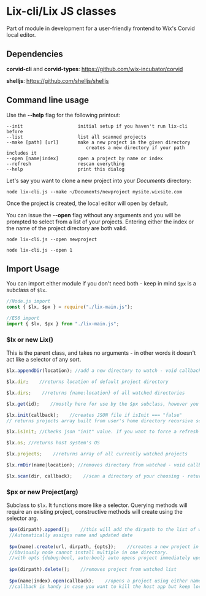 # Lix-cli/Lix JS classes

Part of module in development for a user-friendly frontend to Wix's Corvid local editor.

## Dependencies

**corvid-cli** and **corvid-types**: https://github.com/wix-incubator/corvid

**shelljs**: https://github.com/shelljs/shelljs

## Command line usage

Use the **--help** flag for the following printout:

```shell
--init                    initial setup if you haven't run lix-cli before
--list                    list all scanned projects
--make [path] [url]       make a new project in the given directory
                             creates a new directory if your path includes it
--open [name|index]       open a project by name or index
--refresh                 rescan everything
--help                    print this dialog
```

Let's say you want to clone a new project into your *Documents* directory:

`node lix-cli.js --make ~/Documents/newproject mysite.wixsite.com`

Once the project is created, the local editor will open by default.

You can issue the **--open** flag without any arguments and you will be prompted to select from a list of your projects. Entering either the index or the name of the project directory are both valid.

`node lix-cli.js --open newproject`

`node lix-cli.js --open 1`

## Import Usage

You can import either module if you don't need both - keep in mind `$px` is a subclass of `$lx`.

```javascript
//Node.js import
const { $lx, $px } = require("./lix-main.js");

//ES6 import
import { $lx, $px } from "./lix-main.js";
```

### \$lx or new Lix()

This is the parent class, and takes no arguments - in other words it doesn't act like a selector of any sort.

```javascript
$lx.appendDir(location); //add a new directory to watch - void callback for asynchronous chaining

$lx.dir;    //returns location of default project directory

$lx.dirs;    //returns {name:location} of all watched directories

$lx.get(id);    //mostly here for use by the $px subclass, however you can send it either index or dirname and it will return //that project's location

$lx.init(callback);    //creates JSON file if isInit === "false"
// returns projects array built from user's home directory recursive scan

$lx.isInit; //Checks json "init" value. If you want to force a refresh on appstart, set "init" to "false".

$lx.os; //returns host system's OS

$lx.projects;    //returns array of all currently watched projects

$lx.rmDir(name|location); //removes directory from watched - void callback for asynchronous chaining

$lx.scan(dir, callback);    //scan a directory of your choosing - returns {location:"dirpath", name:"dirname", updated:"date"}
```

### \$px or new Project(arg)

Subclass to `$lx`. It functions more like a selector. Querying methods will require an existing project, constructive methods will create using the selector arg.

```javascript
 $px(dirpath).append();    //this will add the dirpath to the list of watched projects.
 //Automatically assigns name and updated date
 
 $px(name).create(url, dirpath, {opts});    //creates a new project in either an existing directory or a new one.
 //Obviously node cannot install multiple in one directory.
 //with opts {debug:bool, auto:bool} auto opens project immediately upon creation
 
 $px(dirpath).delete();    //removes project from watched list
 
 $px(name|index).open(callback);    //opens a project using either name or index for convenience using $lx.get method.
 //callback is handy in case you want to kill the host app but keep local editor/electron open
```
